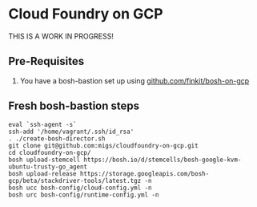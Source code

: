 # Cloud Foundry on GCP

THIS IS A WORK IN PROGRESS!

## Pre-Requisites

1. You have a bosh-bastion set up using [github.com/finkit/bosh-on-gcp](https://www.github.com/finkit/bosh-on-gcp)

## Fresh bosh-bastion steps

```
eval `ssh-agent -s`
ssh-add '/home/vagrant/.ssh/id_rsa'
. ./create-bosh-director.sh
git clone git@github.com:migs/cloudfoundry-on-gcp.git
cd cloudfoundry-on-gcp/
bosh upload-stemcell https://bosh.io/d/stemcells/bosh-google-kvm-ubuntu-trusty-go_agent
bosh upload-release https://storage.googleapis.com/bosh-gcp/beta/stackdriver-tools/latest.tgz -n
bosh ucc bosh-config/cloud-config.yml -n
bosh urc bosh-config/runtime-config.yml -n
```
